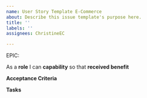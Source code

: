 ```yaml
---
name: User Story Template E-Commerce
about: Describe this issue template's purpose here.
title: ''
labels: ''
assignees: ChristineEC

---
```


EPIC: <epic>

As a **role** I can **capability** so that **received benefit**

**Acceptance Criteria**

**Tasks**
